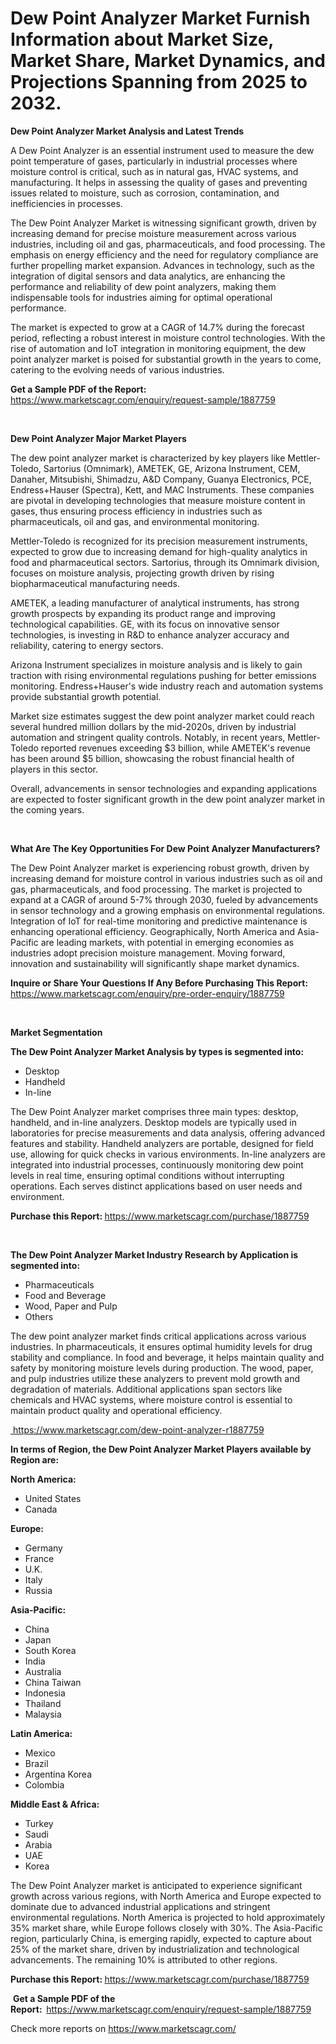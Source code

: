 <p><h1>Dew Point Analyzer Market Furnish Information about Market Size, Market Share, Market Dynamics, and Projections Spanning from 2025 to 2032.</h1></p><p><strong>Dew Point Analyzer Market Analysis and Latest Trends</strong></p>
<p><p>A Dew Point Analyzer is an essential instrument used to measure the dew point temperature of gases, particularly in industrial processes where moisture control is critical, such as in natural gas, HVAC systems, and manufacturing. It helps in assessing the quality of gases and preventing issues related to moisture, such as corrosion, contamination, and inefficiencies in processes.</p><p>The Dew Point Analyzer Market is witnessing significant growth, driven by increasing demand for precise moisture measurement across various industries, including oil and gas, pharmaceuticals, and food processing. The emphasis on energy efficiency and the need for regulatory compliance are further propelling market expansion. Advances in technology, such as the integration of digital sensors and data analytics, are enhancing the performance and reliability of dew point analyzers, making them indispensable tools for industries aiming for optimal operational performance.</p><p>The market is expected to grow at a CAGR of 14.7% during the forecast period, reflecting a robust interest in moisture control technologies. With the rise of automation and IoT integration in monitoring equipment, the dew point analyzer market is poised for substantial growth in the years to come, catering to the evolving needs of various industries.</p></p>
<p><strong>Get a Sample PDF of the Report:&nbsp;</strong> <a href="https://www.marketscagr.com/enquiry/request-sample/1887759?utm_campaign=3095&utm_medium=2&utm_source=Github&utm_content=ia&utm_term=06042025&utm_id=dew-point-analyzer">https://www.marketscagr.com/enquiry/request-sample/1887759</a></p>
<p>&nbsp;</p>
<p><strong>Dew Point Analyzer Major Market Players</strong></p>
<p><p>The dew point analyzer market is characterized by key players like Mettler-Toledo, Sartorius (Omnimark), AMETEK, GE, Arizona Instrument, CEM, Danaher, Mitsubishi, Shimadzu, A&D Company, Guanya Electronics, PCE, Endress+Hauser (Spectra), Kett, and MAC Instruments. These companies are pivotal in developing technologies that measure moisture content in gases, thus ensuring process efficiency in industries such as pharmaceuticals, oil and gas, and environmental monitoring.</p><p>Mettler-Toledo is recognized for its precision measurement instruments, expected to grow due to increasing demand for high-quality analytics in food and pharmaceutical sectors. Sartorius, through its Omnimark division, focuses on moisture analysis, projecting growth driven by rising biopharmaceutical manufacturing needs.</p><p>AMETEK, a leading manufacturer of analytical instruments, has strong growth prospects by expanding its product range and improving technological capabilities. GE, with its focus on innovative sensor technologies, is investing in R&D to enhance analyzer accuracy and reliability, catering to energy sectors.</p><p>Arizona Instrument specializes in moisture analysis and is likely to gain traction with rising environmental regulations pushing for better emissions monitoring. Endress+Hauser's wide industry reach and automation systems provide substantial growth potential.</p><p>Market size estimates suggest the dew point analyzer market could reach several hundred million dollars by the mid-2020s, driven by industrial automation and stringent quality controls. Notably, in recent years, Mettler-Toledo reported revenues exceeding $3 billion, while AMETEK's revenue has been around $5 billion, showcasing the robust financial health of players in this sector.</p><p>Overall, advancements in sensor technologies and expanding applications are expected to foster significant growth in the dew point analyzer market in the coming years.</p></p>
<p>&nbsp;</p>
<p><strong>What Are The Key Opportunities For Dew Point Analyzer Manufacturers?</strong></p>
<p><p>The Dew Point Analyzer market is experiencing robust growth, driven by increasing demand for moisture control in various industries such as oil and gas, pharmaceuticals, and food processing. The market is projected to expand at a CAGR of around 5-7% through 2030, fueled by advancements in sensor technology and a growing emphasis on environmental regulations. Integration of IoT for real-time monitoring and predictive maintenance is enhancing operational efficiency. Geographically, North America and Asia-Pacific are leading markets, with potential in emerging economies as industries adopt precision moisture management. Moving forward, innovation and sustainability will significantly shape market dynamics.</p></p>
<p><strong>Inquire or Share Your Questions If Any Before Purchasing This Report:</strong> <a href="https://www.marketscagr.com/enquiry/pre-order-enquiry/1887759?utm_campaign=3095&utm_medium=2&utm_source=Github&utm_content=ia&utm_term=06042025&utm_id=dew-point-analyzer">https://www.marketscagr.com/enquiry/pre-order-enquiry/1887759</a></p>
<p>&nbsp;</p>
<p><strong>Market Segmentation</strong></p>
<p><strong>The Dew Point Analyzer Market Analysis by types is segmented into:</strong></p>
<p><ul><li>Desktop</li><li>Handheld</li><li>In-line</li></ul></p>
<p><p>The Dew Point Analyzer market comprises three main types: desktop, handheld, and in-line analyzers. Desktop models are typically used in laboratories for precise measurements and data analysis, offering advanced features and stability. Handheld analyzers are portable, designed for field use, allowing for quick checks in various environments. In-line analyzers are integrated into industrial processes, continuously monitoring dew point levels in real time, ensuring optimal conditions without interrupting operations. Each serves distinct applications based on user needs and environment.</p></p>
<p><strong>Purchase this Report:&nbsp;</strong><a href="https://www.marketscagr.com/purchase/1887759?utm_campaign=3095&utm_medium=2&utm_source=Github&utm_content=ia&utm_term=06042025&utm_id=dew-point-analyzer">https://www.marketscagr.com/purchase/1887759</a></p>
<p>&nbsp;</p>
<p><strong>The Dew Point Analyzer Market Industry Research by Application is segmented into:</strong></p>
<p><ul><li>Pharmaceuticals</li><li>Food and Beverage</li><li>Wood, Paper and Pulp</li><li>Others</li></ul></p>
<p><p>The dew point analyzer market finds critical applications across various industries. In pharmaceuticals, it ensures optimal humidity levels for drug stability and compliance. In food and beverage, it helps maintain quality and safety by monitoring moisture levels during production. The wood, paper, and pulp industries utilize these analyzers to prevent mold growth and degradation of materials. Additional applications span sectors like chemicals and HVAC systems, where moisture control is essential to maintain product quality and operational efficiency.</p></p>
<p><a href="https://www.marketscagr.com/dew-point-analyzer-r1887759?utm_campaign=3095&utm_medium=2&utm_source=Github&utm_content=ia&utm_term=06042025&utm_id=dew-point-analyzer">&nbsp;https://www.marketscagr.com/dew-point-analyzer-r1887759</a></p>
<p><strong>In terms of Region, the Dew Point Analyzer Market Players available by Region are:</strong></p>
<p>
    <p> <strong> North America: </strong>
        <ul>
            <li>United States</li>
            <li>Canada</li>
        </ul>
        </p> 
    <p> <strong> Europe: </strong>
        <ul>
            <li>Germany</li>
            <li>France</li>
            <li>U.K.</li>
            <li>Italy</li>
            <li>Russia</li>
        </ul>
        </p> 
    <p> <strong> Asia-Pacific: </strong>
        <ul>
            <li>China</li>
            <li>Japan</li>
            <li>South Korea</li>
            <li>India</li>
            <li>Australia</li>
            <li>China Taiwan</li>
            <li>Indonesia</li>
            <li>Thailand</li>
            <li>Malaysia</li>
        </ul>
        </p> 
    <p> <strong> Latin America: </strong>
        <ul>
            <li>Mexico</li>
            <li>Brazil</li>
            <li>Argentina Korea</li>
            <li>Colombia</li>
        </ul>
        </p> 
    <p> <strong> Middle East & Africa: </strong>
        <ul>
            <li>Turkey</li>
            <li>Saudi</li>
            <li>Arabia</li>
            <li>UAE</li>
            <li>Korea</li>
        </ul>
    </p>
    </p>
<p><p>The Dew Point Analyzer market is anticipated to experience significant growth across various regions, with North America and Europe expected to dominate due to advanced industrial applications and stringent environmental regulations. North America is projected to hold approximately 35% market share, while Europe follows closely with 30%. The Asia-Pacific region, particularly China, is emerging rapidly, expected to capture about 25% of the market share, driven by industrialization and technological advancements. The remaining 10% is attributed to other regions.</p></p>
<p><strong>Purchase this Report: </strong><a href="https://www.marketscagr.com/purchase/1887759?utm_campaign=3095&utm_medium=2&utm_source=Github&utm_content=ia&utm_term=06042025&utm_id=dew-point-analyzer">https://www.marketscagr.com/purchase/1887759</a></p>
<p>&nbsp;<strong>Get a Sample PDF of the Report:&nbsp;&nbsp;</strong><a href="https://www.marketscagr.com/enquiry/request-sample/1887759?utm_campaign=3095&utm_medium=2&utm_source=Github&utm_content=ia&utm_term=06042025&utm_id=dew-point-analyzer">https://www.marketscagr.com/enquiry/request-sample/1887759</a></p>
<p><strong></strong></p>
<p>Check more reports on <a href="https://www.marketscagr.com/?utm_campaign=3095&utm_medium=2&utm_source=Github&utm_content=ia&utm_term=06042025&utm_id=dew-point-analyzer">https://www.marketscagr.com/</a></p>